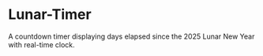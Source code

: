 # Lunar-Timer

A countdown timer displaying days elapsed since the 2025 Lunar New Year with real-time clock.
